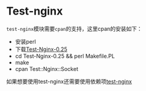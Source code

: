 # Test-nginx

`test-nginx`模块需要`cpan`的支持，这里cpan的安装如下：

* 安装perl
* 下载[Test-Nginx-0.25](http://search.cpan.org/CPAN/authors/id/A/AG/AGENT/Test-Nginx-0.25.tar.gz)
* cd Test-Nginx-0.25 && perl Makefile.PL
* make
* cpan Test::Nginx::Socket

如果想要使用test-nginx还需要使用依赖项[test-nginx](https://github.com/openresty/test-nginx)
